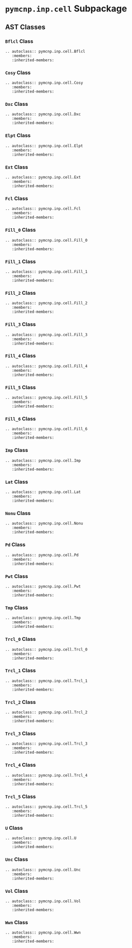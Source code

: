 # `pymcnp.inp.cell` Subpackage

## AST Classes

### `Bflcl` Class

```{eval-rst}
.. autoclass:: pymcnp.inp.cell.Bflcl
   :members:
   :inherited-members:
```

### `Cosy` Class

```{eval-rst}
.. autoclass:: pymcnp.inp.cell.Cosy
   :members:
   :inherited-members:
```

### `Dxc` Class

```{eval-rst}
.. autoclass:: pymcnp.inp.cell.Dxc
   :members:
   :inherited-members:
```

### `Elpt` Class

```{eval-rst}
.. autoclass:: pymcnp.inp.cell.Elpt
   :members:
   :inherited-members:
```

### `Ext` Class

```{eval-rst}
.. autoclass:: pymcnp.inp.cell.Ext
   :members:
   :inherited-members:
```

### `Fcl` Class

```{eval-rst}
.. autoclass:: pymcnp.inp.cell.Fcl
   :members:
   :inherited-members:
```

### `Fill_0` Class

```{eval-rst}
.. autoclass:: pymcnp.inp.cell.Fill_0
   :members:
   :inherited-members:
```

### `Fill_1` Class

```{eval-rst}
.. autoclass:: pymcnp.inp.cell.Fill_1
   :members:
   :inherited-members:
```

### `Fill_2` Class

```{eval-rst}
.. autoclass:: pymcnp.inp.cell.Fill_2
   :members:
   :inherited-members:
```

### `Fill_3` Class

```{eval-rst}
.. autoclass:: pymcnp.inp.cell.Fill_3
   :members:
   :inherited-members:
```

### `Fill_4` Class

```{eval-rst}
.. autoclass:: pymcnp.inp.cell.Fill_4
   :members:
   :inherited-members:
```

### `Fill_5` Class

```{eval-rst}
.. autoclass:: pymcnp.inp.cell.Fill_5
   :members:
   :inherited-members:
```

### `Fill_6` Class

```{eval-rst}
.. autoclass:: pymcnp.inp.cell.Fill_6
   :members:
   :inherited-members:
```

### `Imp` Class

```{eval-rst}
.. autoclass:: pymcnp.inp.cell.Imp
   :members:
   :inherited-members:
```

### `Lat` Class

```{eval-rst}
.. autoclass:: pymcnp.inp.cell.Lat
   :members:
   :inherited-members:
```

### `Nonu` Class

```{eval-rst}
.. autoclass:: pymcnp.inp.cell.Nonu
   :members:
   :inherited-members:
```

### `Pd` Class

```{eval-rst}
.. autoclass:: pymcnp.inp.cell.Pd
   :members:
   :inherited-members:
```

### `Pwt` Class

```{eval-rst}
.. autoclass:: pymcnp.inp.cell.Pwt
   :members:
   :inherited-members:
```

### `Tmp` Class

```{eval-rst}
.. autoclass:: pymcnp.inp.cell.Tmp
   :members:
   :inherited-members:
```

### `Trcl_0` Class

```{eval-rst}
.. autoclass:: pymcnp.inp.cell.Trcl_0
   :members:
   :inherited-members:
```

### `Trcl_1` Class

```{eval-rst}
.. autoclass:: pymcnp.inp.cell.Trcl_1
   :members:
   :inherited-members:
```

### `Trcl_2` Class

```{eval-rst}
.. autoclass:: pymcnp.inp.cell.Trcl_2
   :members:
   :inherited-members:
```

### `Trcl_3` Class

```{eval-rst}
.. autoclass:: pymcnp.inp.cell.Trcl_3
   :members:
   :inherited-members:
```

### `Trcl_4` Class

```{eval-rst}
.. autoclass:: pymcnp.inp.cell.Trcl_4
   :members:
   :inherited-members:
```

### `Trcl_5` Class

```{eval-rst}
.. autoclass:: pymcnp.inp.cell.Trcl_5
   :members:
   :inherited-members:
```

### `U` Class

```{eval-rst}
.. autoclass:: pymcnp.inp.cell.U
   :members:
   :inherited-members:
```

### `Unc` Class

```{eval-rst}
.. autoclass:: pymcnp.inp.cell.Unc
   :members:
   :inherited-members:
```

### `Vol` Class

```{eval-rst}
.. autoclass:: pymcnp.inp.cell.Vol
   :members:
   :inherited-members:
```

### `Wwn` Class

```{eval-rst}
.. autoclass:: pymcnp.inp.cell.Wwn
   :members:
   :inherited-members:
```
